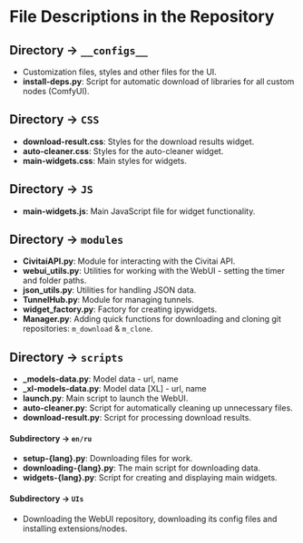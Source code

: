 # File Descriptions in the Repository

## Directory -> `__configs__`
- Customization files, styles and other files for the UI.
- **install-deps.py**: Script for automatic download of libraries for all custom nodes (ComfyUI).

## Directory -> `CSS`

- **download-result.css**: Styles for the download results widget.
- **auto-cleaner.css**: Styles for the auto-cleaner widget.
- **main-widgets.css**: Main styles for widgets.

## Directory -> `JS`

- **main-widgets.js**: Main JavaScript file for widget functionality.

## Directory -> `modules`

- **CivitaiAPI.py**: Module for interacting with the Civitai API.
- **webui_utils.py**: Utilities for working with the WebUI - setting the timer and folder paths.
- **json_utils.py**: Utilities for handling JSON data.
- **TunnelHub.py**: Module for managing tunnels.
- **widget_factory.py**: Factory for creating ipywidgets.
- **Manager.py**: Adding quick functions for downloading and cloning git repositories: `m_download` & `m_clone`.

## Directory -> `scripts`

- **_models-data.py**: Model data - url, name
- **_xl-models-data.py**: Model data [XL] - url, name
- **launch.py**: Main script to launch the WebUI.
- **auto-cleaner.py**: Script for automatically cleaning up unnecessary files.
- **download-result.py**: Script for processing download results.

#### Subdirectory -> `en/ru`

- **setup-{lang}.py**: Downloading files for work.
- **downloading-{lang}.py**: The main script for downloading data.
- **widgets-{lang}.py**: Script for creating and displaying main widgets.

#### Subdirectory -> `UIs`

- Downloading the WebUI repository, downloading its config files and installing extensions/nodes.